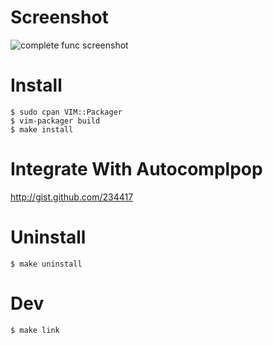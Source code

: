 
Screenshot
==========

![complete func screenshot](http://cloud.github.com/downloads/c9s/perl-completion.vim/Screen_shot_2009-11-14_at_2.22.56_PM.png)


Install
========

    $ sudo cpan VIM::Packager
    $ vim-packager build
    $ make install

Integrate With Autocomplpop
=============================

http://gist.github.com/234417

Uninstall
=========

    $ make uninstall

Dev
===

    $ make link




